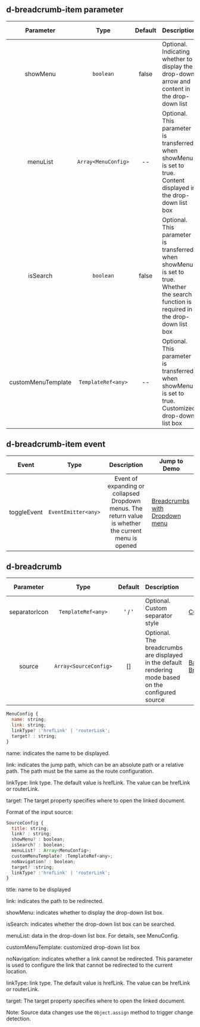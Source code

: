 ## d-breadcrumb-item parameter

| Parameter | Type | Default | Description | Jump to Demo |
| :----------------: | :-----------------: | :---: | :------------------------------------------------------ | -------------------------------------------------------------------------------------- |
| showMenu | `boolean` | false | Optional. Indicating whether to display the drop-down arrow and content in the drop-down list | [Breadcrumbs with Dropdown menu](demo#drop-down-breadcrumbs) |
| menuList | `Array<MenuConfig>` | -- | Optional. This parameter is transferred when showMenu is set to true. Content displayed in the drop-down list box | [Breadcrumbs with Dropdown menu](demo#drop-down-breadcrumbs) |
| isSearch | `boolean` | false | Optional. This parameter is transferred when showMenu is set to true. Whether the search function is required in the drop-down list box | [Breadcrumbs with searchable Dropdown menu](demo#with-search-drop-down-breadcrumbs) |
| customMenuTemplate | `TemplateRef<any>` | -- | Optional. This parameter is transferred when showMenu is set to true. Customized drop-down list box | [Customize](demo#self-defined-breadcrumbs) |

## d-breadcrumb-item event

| Event | Type | Description | Jump to Demo |
| :---------: | :-----------------: | :-----------------------------------------------------: | ------------------------------------------------------------------- |
| toggleEvent | `EventEmitter<any>` | Event of expanding or collapsed Dropdown menus. The return value is whether the current menu is opened | [Breadcrumbs with Dropdown menu](demo#drop-down-breadcrumbs) |

## d-breadcrumb

| Parameter | Type | Default | Description | Jump to Demo |
| :-----------: | :-------------------: | :---: | :------------------------------------------------- | -------------------------------------------------------------------------------------- |
| separatorIcon | `TemplateRef<any>` | ' / ' | Optional. Custom separator style | [Customize](demo#self-defined-breadcrumbs) |
| source | `Array<SourceConfig>` | [] | Optional. The breadcrumbs are displayed in the default rendering mode based on the configured source | [Basic Breadcrumbs](demo#basic-breadcrumbs) |

```javascript
MenuConfig {
  name: string;
  link: string;
  linkType? :'hrefLink' | 'routerLink';
  target? : string;
}
```

name: indicates the name to be displayed.

link: indicates the jump path, which can be an absolute path or a relative path. The path must be the same as the route configuration.

linkType: link type. The default value is hrefLink. The value can be hrefLink or routerLink.

target: The target property specifies where to open the linked document.

Format of the input source:

```javascript
SourceConfig {
  title: string;
  link? : string;
  showMenu? : boolean;
  isSearch? : boolean;
  menuList? : Array<MenuConfig>;
  customMenuTemplate? :TemplateRef<any>;
  noNavigation? : boolean;
  target? :string;
  linkType? :'hrefLink' | 'routerLink';
}
```

title: name to be displayed

link: indicates the path to be redirected.

showMenu: indicates whether to display the drop-down list box.

isSearch: indicates whether the drop-down list box can be searched.

menuList: data in the drop-down list box. For details, see MenuConfig.

customMenuTemplate: customized drop-down list box

noNavigation: indicates whether a link cannot be redirected. This parameter is used to configure the link that cannot be redirected to the current location.

linkType: link type. The default value is hrefLink. The value can be hrefLink or routerLink.

target: The target property specifies where to open the linked document.

Note: Source data changes use the `Object.assign` method to trigger change detection.
